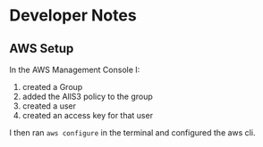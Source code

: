 # Developer Notes

## AWS Setup
In the AWS Management Console I:
1. created a Group
2. added the AllS3 policy to the group
3. created a user
4. created an access key for that user

I then ran `aws configure` in the terminal and configured the aws cli. 
